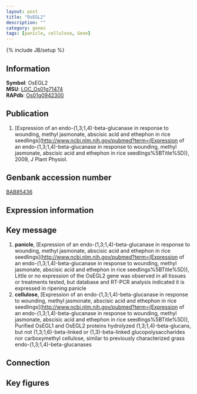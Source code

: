 ```yaml
---
layout: post
title: "OsEGL2"
description: ""
category: genes
tags: [panicle, cellulose, Gene]
---
```

{% include JB/setup %}

## Information
__Symbol__: OsEGL2  
__MSU__: [LOC_Os01g71474](http://rice.plantbiology.msu.edu/cgi-bin/ORF_infopage.cgi?orf=LOC_Os01g71474)  
__RAPdb__: [Os01g0942300](http://rapdb.dna.affrc.go.jp/viewer/gbrowse_details/irgsp1?name=Os01g0942300)  

## Publication
1. [Expression of an endo-(1,3;1,4)-beta-glucanase in response to wounding, methyl jasmonate, abscisic acid and ethephon in rice seedlings](http://www.ncbi.nlm.nih.gov/pubmed?term=(Expression of an endo-(1,3;1,4)-beta-glucanase in response to wounding, methyl jasmonate, abscisic acid and ethephon in rice seedlings%5BTitle%5D)), 2009, J Plant Physiol.

## Genbank accession number
[BAB85436](http://www.ncbi.nlm.nih.gov/nuccore/BAB85436)

## Expression information

## Key message
1. __panicle__, [Expression of an endo-(1,3;1,4)-beta-glucanase in response to wounding, methyl jasmonate, abscisic acid and ethephon in rice seedlings](http://www.ncbi.nlm.nih.gov/pubmed?term=(Expression of an endo-(1,3;1,4)-beta-glucanase in response to wounding, methyl jasmonate, abscisic acid and ethephon in rice seedlings%5BTitle%5D)),  Little or no expression of the OsEGL2 gene was observed in all tissues or treatments tested, but database and RT-PCR analysis indicated it is expressed in ripening panicle
2. __cellulose__, [Expression of an endo-(1,3;1,4)-beta-glucanase in response to wounding, methyl jasmonate, abscisic acid and ethephon in rice seedlings](http://www.ncbi.nlm.nih.gov/pubmed?term=(Expression of an endo-(1,3;1,4)-beta-glucanase in response to wounding, methyl jasmonate, abscisic acid and ethephon in rice seedlings%5BTitle%5D)),  Purified OsEGL1 and OsEGL2 proteins hydrolyzed (1,3;1,4)-beta-glucans, but not (1,3;1,6)-beta-linked or (1,3)-beta-linked glucopolysaccharides nor carboxymethyl cellulose, similar to previously characterized grass endo-(1,3;1,4)-beta-glucanases

## Connection

## Key figures



